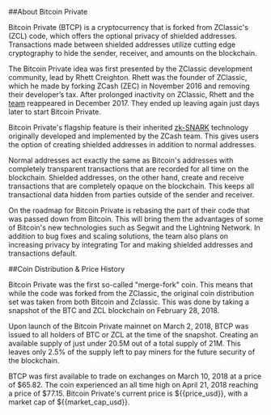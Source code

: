 ##About Bitcoin Private

Bitcoin Private (BTCP) is a cryptocurrency that is forked from ZClassic's (ZCL) code, which offers the optional privacy of shielded addresses. Transactions made between shielded addresses utilize cutting edge cryptography to hide the sender, receiver, and amounts on the blockchain.

The Bitcoin Private idea was first presented by the ZClassic development community, lead by Rhett Creighton. Rhett was the founder of ZClassic, which he made by forking ZCash (ZEC) in November 2016 and removing their developer’s tax. After prolonged inactivity on ZClassic, Rhett and the [team](https://btcprivate.org/team.html) reappeared in December 2017. They ended up leaving again just days later to start Bitcoin Private.

Bitcoin Private's flagship feature is their inherited [zk-SNARK](https://en.wikipedia.org/wiki/Non-interactive_zero-knowledge_proof) technology originally developed and implemented by the ZCash team. This gives users the option of creating shielded addresses in addition to normal addresses.

Normal addresses act exactly the same as Bitcoin's addresses with completely transparent transactions that are recorded for all time on the blockchain. Shielded addresses, on the other hand, create and receive transactions that are completely opaque on the blockchain. This keeps all transactional data hidden from parties outside of the sender and receiver.

On the roadmap for Bitcoin Private is rebasing the part of their code that was passed down from Bitcoin. This will bring them the advantages of some of Bitcoin's new technologies such as Segwit and the Lightning Network. In addition to bug fixes and scaling solutions, the team also plans on increasing privacy by integrating Tor and making shielded addresses and transactions default.

##Coin Distribution & Price History

Bitcoin Private was the first so-called "merge-fork" coin. This means that while the code was forked from the ZClassic, the original coin distribution set was taken from both Bitcoin and Zclassic. This was done by taking a snapshot of the BTC and ZCL blockchain on February 28, 2018.

Upon launch of the Bitcoin Private mainnet on March 2, 2018, BTCP was issued to all holders of BTC or ZCL at the time of the snapshot. Creating an available supply of just under 20.5M out of a total supply of 21M. This leaves only 2.5% of the supply left to pay miners for the future security of the blockchain.

BTCP was first available to trade on exchanges on March 10, 2018 at a price of $65.82. The coin experienced an all time high on April 21, 2018 reaching a price of $77.15. Bitcoin Private's current price is ${{price_usd}}, with a market cap of ${{market_cap_usd}}.
